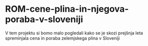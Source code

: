 # ROM-cene-plina-in-njegova-poraba-v-sloveniji
V tem projektu si bomo malo pogledali kako se je skozi prejšnja leta spreminjala cena in poraba zelemjskega plina v Sloveniji
